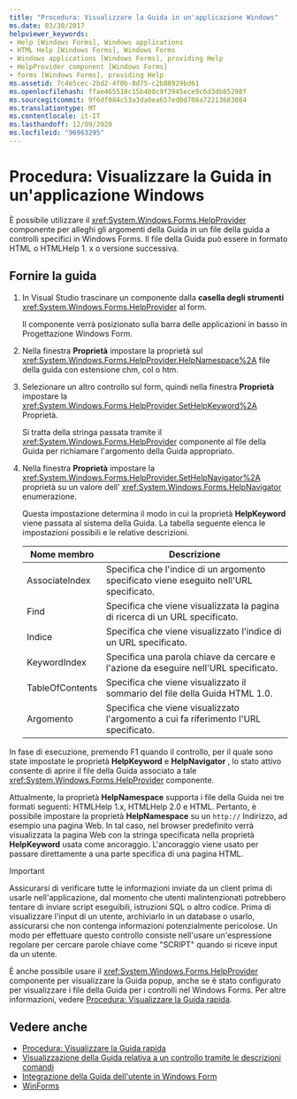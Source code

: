 ```yaml
---
title: "Procedura: Visualizzare la Guida in un'applicazione Windows"
ms.date: 03/30/2017
helpviewer_keywords:
- Help [Windows Forms], Windows applications
- HTML Help [Windows Forms], Windows Forms
- Windows applications [Windows Forms], providing Help
- HelpProvider component [Windows Forms]
- forms [Windows Forms], providing Help
ms.assetid: 7c4e5cec-2bd2-4f0b-8d75-c2b88929bd61
ms.openlocfilehash: ffae465518c15b4b8c9f3945ece9c6d3db85298f
ms.sourcegitcommit: 9f6df084c53a3da0ea657ed0d708a72213683084
ms.translationtype: MT
ms.contentlocale: it-IT
ms.lasthandoff: 12/09/2020
ms.locfileid: "96963295"
---
```

# <a name="how-to-provide-help-in-a-windows-application"></a>Procedura: Visualizzare la Guida in un'applicazione Windows

È possibile utilizzare il <xref:System.Windows.Forms.HelpProvider> componente per alleghi gli argomenti della Guida in un file della guida a controlli specifici in Windows Forms. Il file della Guida può essere in formato HTML o HTMLHelp 1. x o versione successiva.

## <a name="provide-help"></a>Fornire la guida

1. In Visual Studio trascinare un componente dalla **casella degli strumenti** <xref:System.Windows.Forms.HelpProvider> al form.

     Il componente verrà posizionato sulla barra delle applicazioni in basso in Progettazione Windows Form.

2. Nella finestra **Proprietà** impostare la proprietà sul <xref:System.Windows.Forms.HelpProvider.HelpNamespace%2A> file della guida con estensione chm, col o htm.

3. Selezionare un altro controllo sul form, quindi nella finestra **Proprietà** impostare la <xref:System.Windows.Forms.HelpProvider.SetHelpKeyword%2A> Proprietà.

     Si tratta della stringa passata tramite il <xref:System.Windows.Forms.HelpProvider> componente al file della Guida per richiamare l'argomento della Guida appropriato.

4. Nella finestra **Proprietà** impostare la <xref:System.Windows.Forms.HelpProvider.SetHelpNavigator%2A> proprietà su un valore dell' <xref:System.Windows.Forms.HelpNavigator> enumerazione.

     Questa impostazione determina il modo in cui la proprietà **HelpKeyword** viene passata al sistema della Guida. La tabella seguente elenca le impostazioni possibili e le relative descrizioni.

    |Nome membro|Descrizione|
    |-----------------|-----------------|
    |AssociateIndex|Specifica che l'indice di un argomento specificato viene eseguito nell'URL specificato.|
    |Find|Specifica che viene visualizzata la pagina di ricerca di un URL specificato.|
    |Indice|Specifica che viene visualizzato l'indice di un URL specificato.|
    |KeywordIndex|Specifica una parola chiave da cercare e l'azione da eseguire nell'URL specificato.|
    |TableOfContents|Specifica che viene visualizzato il sommario del file della Guida HTML 1.0.|
    |Argomento|Specifica che viene visualizzato l'argomento a cui fa riferimento l'URL specificato.|

 In fase di esecuzione, premendo F1 quando il controllo, per il quale sono state impostate le proprietà **HelpKeyword** e **HelpNavigator** , lo stato attivo consente di aprire il file della Guida associato a tale <xref:System.Windows.Forms.HelpProvider> componente.

 Attualmente, la proprietà **HelpNamespace** supporta i file della Guida nei tre formati seguenti: HTMLHelp 1.x, HTMLHelp 2.0 e HTML. Pertanto, è possibile impostare la proprietà **HelpNamespace** su un `http://` Indirizzo, ad esempio una pagina Web. In tal caso, nel browser predefinito verrà visualizzata la pagina Web con la stringa specificata nella proprietà **HelpKeyword** usata come ancoraggio. L'ancoraggio viene usato per passare direttamente a una parte specifica di una pagina HTML.

> [!IMPORTANT]
> Assicurarsi di verificare tutte le informazioni inviate da un client prima di usarle nell'applicazione, dal momento che utenti malintenzionati potrebbero tentare di inviare script eseguibili, istruzioni SQL o altro codice. Prima di visualizzare l'input di un utente, archiviarlo in un database o usarlo, assicurarsi che non contenga informazioni potenzialmente pericolose. Un modo per effettuare questo controllo consiste nell'usare un'espressione regolare per cercare parole chiave come "SCRIPT" quando si riceve input da un utente.

È anche possibile usare il <xref:System.Windows.Forms.HelpProvider> componente per visualizzare la Guida popup, anche se è stato configurato per visualizzare i file della Guida per i controlli nel Windows Forms. Per altre informazioni, vedere [Procedura: Visualizzare la Guida rapida](how-to-display-pop-up-help.md).

## <a name="see-also"></a>Vedere anche

- [Procedura: Visualizzare la Guida rapida](how-to-display-pop-up-help.md)
- [Visualizzazione della Guida relativa a un controllo tramite le descrizioni comandi](control-help-using-tooltips.md)
- [Integrazione della Guida dell'utente in Windows Form](integrating-user-help-in-windows-forms.md)
- [WinForms](../index.yml)
